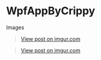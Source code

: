 # WpfAppByCrippy

Images
<blockquote class="imgur-embed-pub" lang="en" data-id="Ty4RboD"><a href="https://imgur.com/Ty4RboD">View post on imgur.com</a></blockquote>
<blockquote class="imgur-embed-pub" lang="en" data-id="baPlCJT"><a href="https://imgur.com/baPlCJT">View post on imgur.com</a></blockquote>
